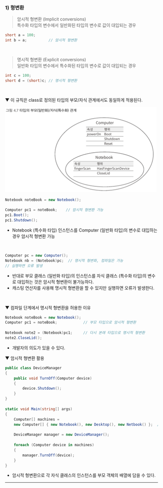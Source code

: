 ### 1) 형변환
> 암시적 형변환 (Implicit conversions)    
> 특수화 타입의 변수에서 일반화된 타입의 변수로 값이 대입되는 경우

```csharp
short a = 100;
int b = a;          // 암시적 형변환
```
<br>

> 명시적 형변환 (Explicit conversions)    
> 일반화 타입의 변수에서 특수화된 타입의 변수로 값이 대입되는 경우

```csharp
int c = 100;
short d = (short)c; // 명시적 형변환
```
<br>

▼ 이 규칙은 class로 정의된 타입의 부모/자식 관계에서도 동일하게 적용된다.

<img src="./Images/4_7.png" width="500"/>

```csharp
Notebook noteBook = new Notebook();

Computer pc1 = noteBook;    // 암시적 형변환 가능
pc1.Boot();
pc1.Shutdown();
```
- Notebook (특수화 타입) 인스턴스를 Computer (일반화 타입)의 변수로 대입하는 경우 암시적 형변환 가능
<br>

```csharp
Computer pc = new Computer();
Notebook nb = (Notebook)pc;  // 명시적 형변화, 컴파일은 가능
// 실행하면 오류 발생
```
- 반대로 부모 클래스 (일반화 타입)의 인스턴스를 자식 클래스 (특수화 타입)의 변수로 대입하는 것은 암시적 형변환이 불가능하다.
- 캐스팅 연산자를 사용해 명시적 형변환을 할 수 있지만 실행하면 오류가 발생한다.
<br>

▼ 컴파일 단계에서 명시적 형변환을 허용한 이유
```csharp
Notebook noteBook = new Notebook();
Computer pc1 = noteBook;            // 부모 타입으로 암시적 형변환

Notebook note2 = (Notebook)pc1;     // 다시 본래 타입으로 명시적 형변환
note2.CloseLid();
```
- 개발자의 의도가 있을 수 있다.

▼ 암시적 형변환 활용
```csharp
public class DeviceManager
{
    public void TurnOff(Computer device)
    {
        device.Shutdown();
    }
}

static void Main(string[] args)
{
    Computer[] machines =
    new Computer[] { new Notebook(), new Desktop(), new Netbook() };  // 암시적 형변환

    DeviceManager manager = new DeviceManager();

    foreach (Computer device in machines)
    {
        manager.TurnOff(device);
    }
}
```
- 암시적 형변환으로 각 자식 클래스의 인스턴스를 부모 객체의 배열에 담을 수 있다.

****
<br>
